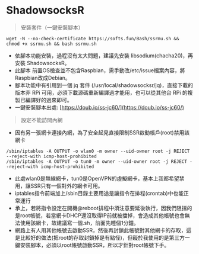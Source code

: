 # ShadowsocksR

> 安裝套件（一鍵安裝腳本）

```text
wget -N --no-check-certificate https://softs.fun/Bash/ssrmu.sh && chmod +x ssrmu.sh && bash ssrmu.sh
```

* 依腳本功能安裝，過程沒有太大問題，建議先安裝 libsodium\(chacha20\)，再安裝 ShadowsocksR。
* 此腳本 前置OS檢查並不包含Raspbian，需手動改/etc/issue檔案內容，將 Raspbian改成Debian。
* 腳本功能中有引用到一個 jq 套件 \(/usr/local/shadowsocksr/jq\)，直接下載的版本非 RPi 可用，必須下載源碼重新編譯過才能用，也可以從其他台 RPi 的複製已編譯好的過來即可。
* 一鍵安裝腳本出處: [https://doub.io/ss-jc60/](https://doub.io/ss-jc60/)

> 設定不能訪問內網

* 因有另一張網卡連接內網，為了安全起見直接限制SSR啟動帳戶\(root\)禁用該網卡

```text
/sbin/iptables -A OUTPUT -o wlan0 -m owner --uid-owner root -j REJECT --reject-with icmp-host-prohibited
/sbin/iptables -A OUTPUT -o tun0 -m owner --uid-owner root -j REJECT --reject-with icmp-host-prohibited
```

* 此處wlan0是無線網卡，tun0是OpenVPN的虛擬網卡，基本上我都希望禁用，讓SSR只有一個對外的網卡可用。
* iptables指令前端加上/sbin目錄主要用途是讓指令在排程\(crontab\)中也能正常運行
* 承上，若將指令設定在開機@reboot排程中須注意要延後執行，因我們阻擋的是root帳號，若當網卡DHCP還沒取得IP前就被擋掉，會造成其他帳號也會無法使用該網卡，故建議寫一個.sh，前面先睡個1分鐘。
* 網路上有人用其他帳號去啟動SSR，然後再封鎖此帳號對其他網卡的存取，這是比較好的做法\(把root的存取封鎖掉是有點怪\)，但礙於我使用的是第三方一鍵安裝腳本，必須以root帳號啟動SSR，所以才針對root帳號下手。

